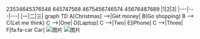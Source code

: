 23534645376548
645747568
4675456746574
45676487689
|1|2|3|
|---|---|---|
|一|二|三|
graph TD
A[Christmas] -->|Get money| B(Go shopping)
B --> C{Let me think}
C -->|One| D[Laptop]
C -->|Two| E[iPhone]
C -->|Three| F[fa:fa-car Car]
![图片](https://www.markdowntoolbox.com/SocialMediaBanner.png)
![图片](https://ibb.co/q31X5ghr)
